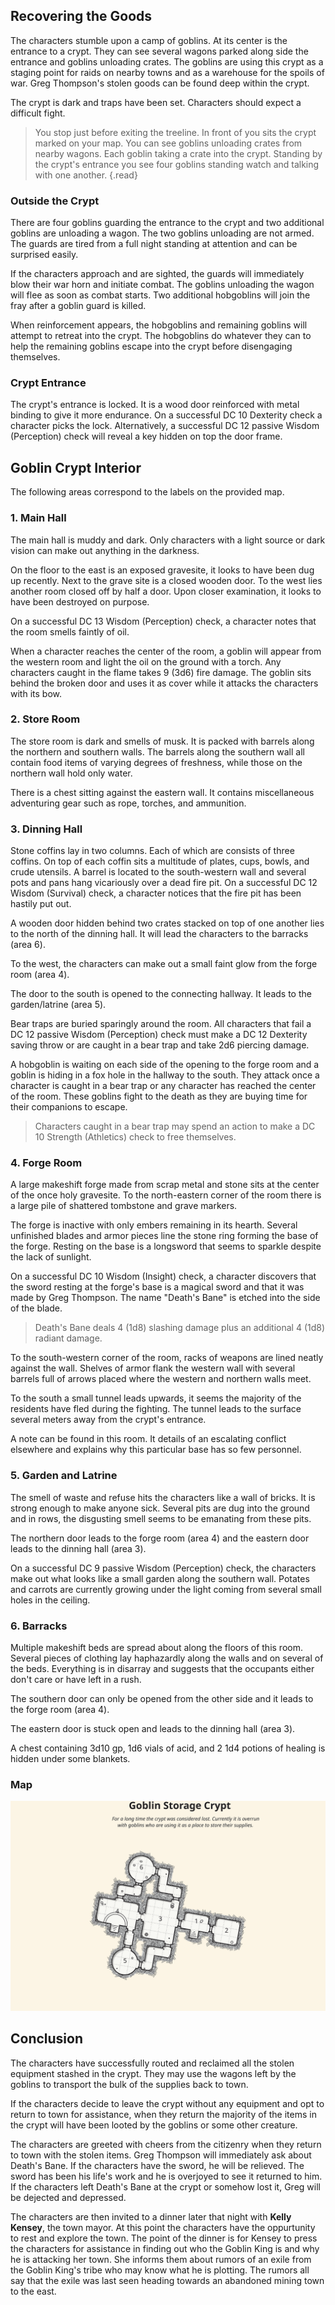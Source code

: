 ## Recovering the Goods
The characters stumble upon a camp of goblins. At its center is the entrance to a crypt. They can see several wagons parked along side the entrance and goblins unloading crates. The goblins are using this crypt as a staging point for raids on nearby towns and as a warehouse for the spoils of war. Greg Thompson's stolen goods can be found deep within the crypt.

The crypt is dark and traps have been set. Characters should expect a difficult fight.

>You stop just before exiting the treeline. In front of you sits the crypt marked on your map. You can see goblins unloading crates from nearby wagons. Each goblin taking a crate into the crypt. Standing by the crypt's entrance you see four goblins standing watch and talking with one another.
{.read}

### Outside the Crypt
There are four goblins guarding the entrance to the crypt and two additional goblins are unloading a wagon. The two goblins unloading are not armed. The guards are tired from a full night standing at attention and can be surprised easily.

If the characters approach and are sighted, the guards will immediately blow their war horn and initiate combat. The goblins unloading the wagon will flee as soon as combat starts. Two additional hobgoblins will join the fray after a goblin guard is killed. 

When reinforcement appears, the hobgoblins and remaining goblins will attempt to retreat into the crypt. The hobgoblins do whatever they can to help the remaining goblins escape into the crypt before disengaging themselves.

### Crypt Entrance
The crypt's entrance is locked. It is a wood door reinforced with metal binding to give it more endurance. On a successful DC 10 Dexterity check a character picks the lock. Alternatively, a successful DC 12 passive Wisdom (Perception) check will reveal a key hidden on top the door frame.

## Goblin Crypt Interior
The following areas correspond to the labels on the provided map.

### 1. Main Hall
The main hall is muddy and dark. Only characters with a light source or dark vision can make out anything in the darkness.

On the floor to the east is an exposed gravesite, it looks to have been dug up recently. Next to the grave site is a closed wooden door. To the west lies another room closed off by half a door. Upon closer examination, it looks to have been destroyed on purpose.

On a successful DC 13 Wisdom (Perception) check, a character notes that the room smells faintly of oil.

When a character reaches the center of the room, a goblin will appear from the western room and light the oil on the ground with a torch. Any characters caught in the flame takes 9 (3d6) fire damage. The goblin sits behind the broken door and uses it as cover while it attacks the characters with its bow.

### 2. Store Room
The store room is dark and smells of musk. It is packed with barrels along the northern and southern walls. The barrels along the southern wall all contain food items of varying degrees of freshness, while those on the northern wall hold only water.

There is a chest sitting against the eastern wall. It contains miscellaneous adventuring gear such as rope, torches, and ammunition.

### 3. Dinning Hall
Stone coffins lay in two columns. Each of which are consists of three coffins. On top of each coffin sits a multitude of plates, cups, bowls, and crude utensils. A barrel is located to the south-western wall and several pots and pans hang vicariously over a dead fire pit. On a successful DC 12 Wisdom (Survival) check, a character notices that the fire pit has been hastily put out.

A wooden door hidden behind two crates stacked on top of one another lies to the north of the dinning hall. It will lead the characters to the barracks (area 6).

To the west, the characters can make out a small faint glow from the forge room (area 4).

The door to the south is opened to the connecting hallway. It leads to the garden/latrine (area 5).

Bear traps are buried sparingly around the room. All characters that fail a DC 12 passive Wisdom (Perception) check must make a DC 12 Dexterity saving throw or are caught in a bear trap and take 2d6 piercing damage.

A hobgoblin is waiting on each side of the opening to the forge room and a goblin is hiding in a fox hole in the hallway to the south. They attack once a character is caught in a bear trap or any character has reached the center of the room. These goblins fight to the death as they are buying time for their companions to escape.

>Characters caught in a bear trap may spend an action to make a DC 10 Strength (Athletics) check to free themselves.

### 4. Forge Room
A large makeshift forge made from scrap metal and stone sits at the center of the once holy gravesite. To the north-eastern corner of the room there is a large pile of shattered tombstone and grave markers.

The forge is inactive with only embers remaining in its hearth. Several unfinished blades and armor pieces line the stone ring forming the base of the forge. Resting on the base is a longsword that seems to sparkle despite the lack of sunlight.

On a successful DC 10 Wisdom (Insight) check, a character discovers that the sword resting at the forge's base is a magical sword and that it was made by Greg Thompson. The name "Death's Bane" is etched into the side of the blade.

> Death's Bane deals 4 (1d8) slashing damage plus an additional 4 (1d8) radiant damage.

To the south-western corner of the room, racks of weapons are lined neatly against the wall. Shelves of armor flank the western wall with several barrels full of arrows placed where the western and northern walls meet.

To the south a small tunnel leads upwards, it seems the majority of the residents have fled during the fighting. The tunnel leads to the surface several meters away from the crypt's entrance.

A note can be found in this room. It details of an escalating conflict elsewhere and explains why this particular base has so few personnel.

### 5. Garden and Latrine
The smell of waste and refuse hits the characters like a wall of bricks. It is strong enough to make anyone sick. Several pits are dug into the ground and in rows, the disgusting smell seems to be emanating from these pits.

The northern door leads to the forge room (area 4) and the eastern door leads to the dinning hall (area 3).

On a successful DC 9 passive Wisdom (Perception) check, the characters make out what looks like a small garden along the southern wall. Potates and carrots are currently growing under the light coming from several small holes in the ceiling.

### 6. Barracks
Multiple makeshift beds are spread about along the floors of this room. Several pieces of clothing lay haphazardly along the walls and on several of the beds. Everything is in disarray and suggests that the occupants either don't care or have left in a rush.

The southern door can only be opened from the other side and it leads to the forge room (area 4).

The eastern door is stuck open and leads to the dinning hall (area 3).

A chest containing 3d10 gp, 1d6 vials of acid, and 2 1d4 potions of healing is hidden under some blankets.

### Map
![Goblin Storage Crypt Map](../images/map-goblin-storage-crypt.svg)

## Conclusion
The characters have successfully routed and reclaimed all the stolen equipment stashed in the crypt. They may use the wagons left by the goblins to transport the bulk of the supplies back to town.

If the characters decide to leave the crypt without any equipment and opt to return to town for assistance, when they return the majority of the items in the crypt will have been looted by the goblins or some other creature.

The characters are greeted with cheers from the citizenry when they return to town with the stolen items. Greg Thompson will immediately ask about Death's Bane. If the characters have the sword, he will be relieved. The sword has been his life's work and he is overjoyed to see it returned to him. If the characters left Death's Bane at the crypt or somehow lost it, Greg will be dejected and depressed.

The characters are then invited to a dinner later that night with **Kelly Kensey**, the town mayor. At this point the characters have the oppurtunity to rest and explore the town. The point of the dinner is for Kensey to press the characters for assistance in finding out who the Goblin King is and why he is attacking her town. She informs them about rumors of an exile from the Goblin King's tribe who may know what he is plotting. The rumors all say that the exile was last seen heading towards an abandoned mining town to the east.
